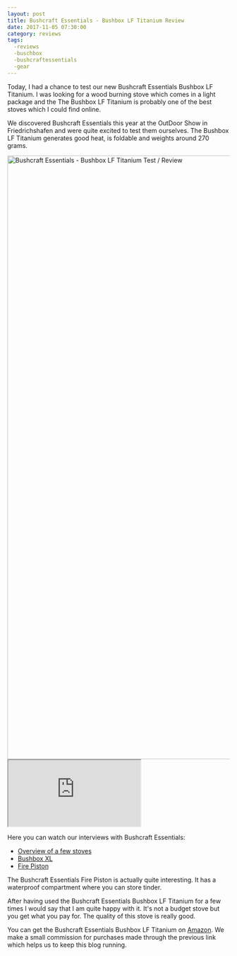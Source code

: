 ```yaml
---
layout: post
title: Bushcraft Essentials - Bushbox LF Titanium Review
date: 2017-11-05 07:30:00
category: reviews
tags:
  -reviews
  -buschbox
  -bushcraftessentials
  -gear
---
```


Today, I had a chance to test our new Bushcraft Essentials Bushbox LF Titanium. I was looking for a wood burning stove which comes in a light package and the The Bushbox LF Titanium is probably one of the best stoves which I could find online.
  
We discovered Bushcraft Essentials this year at the OutDoor Show in Friedrichshafen and were quite excited to test them ourselves. The Bushbox LF Titanium generates good heat, is foldable and weights around 270 grams.
  
<img src="https://farm5.staticflickr.com/4485/38182910611_c02cae5c27_k.jpg" width="2048" height="1365" alt="Bushcraft Essentials - Bushbox LF Titanium Test / Review">
  
<!--more-->
<div class="embed-responsive embed-responsive-16by9">
    <iframe class="embed-responsive-item" src="https://www.youtube.com/embed/h6-1RJe9iRA"></iframe>
</div>
  
Here you can watch our interviews with Bushcraft Essentials:
* <a rel="nofollow" href="http://www.hikeventures.com/Bushcraft-Essentials-3-OutDoorShow-2017/">Overview of a few stoves</a>
* <a rel="nofollow" href="http://www.hikeventures.com/Bushcraft-Essentials-2-OutDoorShow-2017/">Bushbox XL</a>
* <a rel="nofollow" href="http://www.hikeventures.com/Bushcraft-Essentials-1-OutDoorShow-2017/">Fire Piston</a>
  
The Bushcraft Essentials Fire Piston is actually quite interesting. It has a waterproof compartment where you can store tinder.
  
After having used the Bushcraft Essentials Bushbox LF Titanium for a few times I would say that I am quite happy with it. It's not a budget stove but you get what you pay for. The quality of this stove is really good.
  
You can get the Bushcraft Essentials Bushbox LF Titanium on <a rel="nofollow"  href="https://amzn.to/2JZDBxD">Amazon</a>. We make a small commission for purchases made through the previous link which helps us to keep this blog running.
